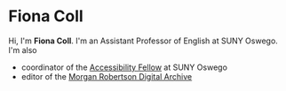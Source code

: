 # Fiona Coll

Hi, I'm **Fiona Coll**. I'm an Assistant Professor of English at SUNY Oswego. I'm also

- coordinator of the [Accessibility Fellow](https://www.oswego.edu/accessibility/accessibility-fellow-program) at SUNY Oswego
- editor of the [Morgan Robertson Digital Archive](http://morganrobertsonarchive.com/)

